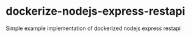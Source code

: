 # dockerize-nodejs-express-restapi
Simple example implementation of dockerized nodejs express restapi
